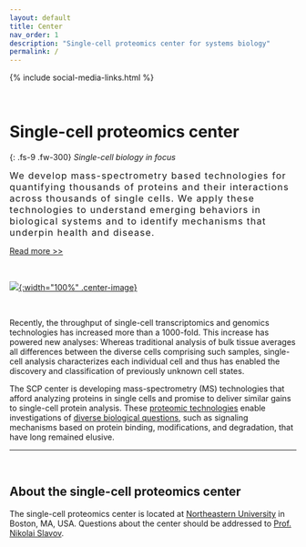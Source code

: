 ```yaml
---
layout: default
title: Center
nav_order: 1
description: "Single-cell proteomics center for systems biology"
permalink: /
---
```

{% include social-media-links.html %}

&nbsp;

# **Single-cell proteomics center**

{: .fs-9 .fw-300}
*Single-cell biology in focus*


<div style="font-size:16px; font-weight: 400; letter-spacing: 1.3px;">
We develop mass-spectrometry based technologies for quantifying thousands of proteins and their interactions across thousands of single cells. We apply these technologies to understand emerging behaviors in biological systems and to identify mechanisms that underpin health and disease.
</div>

[Read more >>](https://scp.slavovlab.net/biology)

&nbsp;

 [![]({{site.baseurl}}/single-cell-proteomics/micrographs/T-lymphocytes-and-cancer-cell.jpg){:width="100%" .center-image}](single-cell-proteomics/micrographs/T-lymphocytes-and-cancer-cell-large.jpg)


&nbsp;

Recently, the throughput of single-cell transcriptomics and genomics technologies has increased more than a 1000-fold. This increase has powered new analyses: Whereas traditional analysis of bulk tissue averages all differences between the diverse cells comprising such samples, single-cell analysis characterizes each individual cell and thus has enabled the discovery and classification of previously unknown cell states.

The SCP center is developing mass-spectrometry (MS) technologies that afford analyzing proteins in single cells and promise to deliver similar gains to single-cell protein analysis. These [proteomic technologies](https://scp.slavovlab.net/methods) enable investigations of [diverse biological questions](https://science.sciencemag.org/content/367/6477/512), such as signaling mechanisms based on protein binding, modifications, and degradation, that have long remained elusive.


------------

&nbsp;


## About the single-cell proteomics center

The single-cell proteomics center is located at [Northeastern University](https://slavovlab.net) in Boston, MA, USA. Questions about the center should be addressed to [Prof. Nikolai Slavov](https://coe.northeastern.edu/people/slavov-nikolai/).
